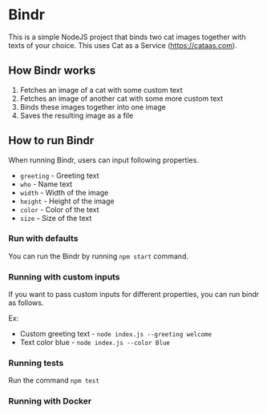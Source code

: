 # Bindr

This is a simple NodeJS project that binds two cat images together with texts of your choice. This uses Cat as a Service
(https://cataas.com).

## How Bindr works

1. Fetches an image of a cat with some custom text
2. Fetches an image of another cat with some more custom text
3. Binds these images together into one image
4. Saves the resulting image as a file

## How to run Bindr

When running Bindr, users can input following properties.

- `greeting` - Greeting text
- `who` - Name text
- `width` - Width of the image
- `height` - Height of the image
- `color` - Color of the text
- `size` - Size of the text

### Run with defaults

You can run the Bindr by running `npm start` command.

### Running with custom inputs

If you want to pass custom inputs for different properties, you can run bindr as follows.

Ex:

- Custom greeting text - `node index.js --greeting welcome`
- Text color blue - `node index.js --color Blue`

### Running tests

Run the command `npm test`

### Running with Docker
